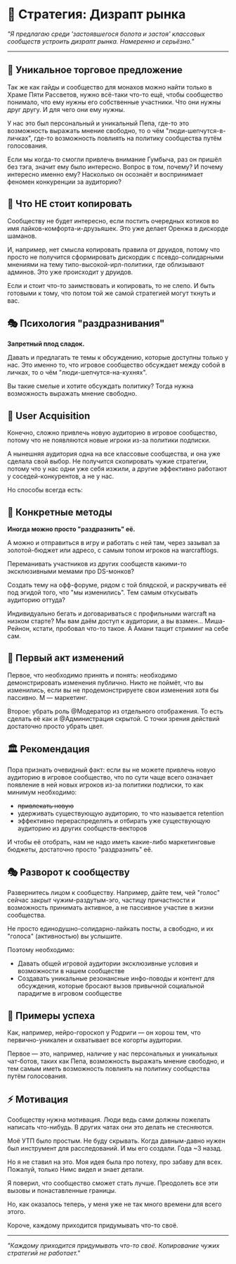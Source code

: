 # 🎯 Стратегия: Дизрапт рынка

*"Я предлагаю среди 'застоявшегося болота и застоя' классовых сообществ устроить дизрапт рынка. Намеренно и серьёзно."*

---

## 🚀 Уникальное торговое предложение

Так же как гайды и сообщество для монахов можно найти только в Храме Пяти Рассветов, нужно всё-таки что-то ещё, чтобы сообщество понимало, что ему нужны его собственные участники. Что они нужны друг другу. И для чего они ему нужны.

У нас это был персональный и уникальный Пепа, где-то это возможность выражать мнение свободно, то о чём "люди-шепчутся-в-личках", где-то возможность повлиять на политику сообщества путём голосования.

Если мы когда-то смогли привлечь внимание Гумбыча, раз он пришёл без тэга, значит ему было интересно. Вопрос в том, почему? И почему интересно именно ему? Насколько он осознаёт и воспринимает феномен конкуренции за аудиторию?

## 🎨 Что НЕ стоит копировать

Сообществу не будет интересно, если постить очередных котиков во имя лайков-комфорта-и-друзьяшек. Это уже делает Оренжа в дискорде шаманов.

И, например, нет смысла копировать правила от друидов, потому что просто не получится сформировать дискордик с псевдо-солидарными мнениями на тему типо-высокой-ирл-политики, где облизывают админов. Это уже происходит у друидов.

Если и стоит что-то заимствовать и копировать, то не слепо. И быть готовыми к тому, что потом той же самой стратегией могут ткнуть и вас.

## 🎭 Психология "раздразнивания"

**Запретный плод сладок.**

Давать и предлагать те темы к обсуждению, которые доступны только у нас. Это именно то, что игровое сообщество обсуждает между собой в личках, то о чём "люди-шепчутся-на-кухнях".

Вы такие смелые и хотите обсуждать политику? Тогда нужна возможность выражать мнение свободно.

## 🌊 User Acquisition

Конечно, сложно привлечь новую аудиторию в игровое сообщество, потому что не появляются новые игроки из-за политики подписки.

А нынешняя аудитория одна на все классовые сообщества, и она уже сделала свой выбор. Не получится скопировать чужие стратегии, потому что у нас одни уже себя изжили, а другие эффективно работают у соседей-конкурентов, а не у нас.

Но способы всегда есть:

## 🎯 Конкретные методы

**Иногда можно просто "раздразнить" её.**

А можно и отправиться в игру и работать с ней там, через зазывал за золотой-бюджет или адресо, с самым топом игроков на warcraftlogs.

Переманивать участников из других сообществ какими-то эксклюзивными мемами про DS-монков?

Создать тему на офф-форуме, рядом с той блядской, и раскручивать её под эгидой того, что "мы изменились". Тем самым откусывать аудиторию оттуда?

Индивидуально бегать и договариваться с профильными warcraft на низком старте? Мы вам даём доступ к аудитории, а вы взамен... Миша-Рейнон, кстати, пробовал что-то такое. А Амани тащит стриминг на себе сам.

## 🎪 Первый акт изменений

Первое, что необходимо принять и понять: необходимо демонстрировать изменения публично. Никто не поймёт, что вы изменились, если вы не продемонстрируете свои изменения хотя бы пассивно. М — маркетинг.

Второе: убрать роль @Модератор из отдельного отображения. То есть сделать её как и @Администрация скрытой. С точки зрения действий достаточно просто убрать цвет.

## 🏛️ Рекомендация

Пора признать очевидный факт: если вы не можете привлечь новую аудиторию в игровое сообщество, что по сути чаще всего означает появление в ней новых игроков из-за политики подписки, то как минимум необходимо:

- ~~привлекать новую~~
- удерживать существующую аудиторию, то что называется retention
- эффективно перераспределять и отбирать уже существующую аудиторию из других сообществ-векторов

И чтобы её отобрать, нам не надо иметь какие-либо маркетинговые бюджеты, достаточно просто "раздразнить" её.

## 🎭 Разворот к сообществу

Развернитесь лицом к сообществу. Например, дайте тем, чей "голос" сейчас закрыт чужим-раздутым-эго, частицу причастности и возможность принимать активное, а не пассивное участие в жизни сообщества.

Не просто единодушно-солидарно-лайкать посты, а свободно, и их "голоса" (активностью) вы услышите.

Поэтому необходимо:

- Давать общей игровой аудитории эксклюзивные условия и возможности в нашем сообществе
- Создавать уникальные резонансные инфо-поводы и контент для обсуждения, которые бросают вызов привычной социальной парадигме в игровом сообществе

## 🌟 Примеры успеха

Как, например, нейро-гороскоп у Родриги — он хорош тем, что первично-уникален и охватывает все когорты аудитории.

Первое — это, например, наличие у нас персональных и уникальных чат-ботов, таких как Пепа, возможность выражать мнение свободно, и тем самым иметь возможность повлиять на политику сообщества путём голосования.

## ⚡ Мотивация

Сообществу нужна мотивация. Люди ведь сами должны пожелать написать что-нибудь. В других чатах они это делать не стесняются.

Моё УТП было простым. Не буду скрывать. Когда давным-давно нужен был инструмент для расследований. И мы его создали. Года ~3 назад.

Но я не ставил на это. Моя идея была про потеху, про забаву для всех. Пожалуй, только Нимс видел и знает детали.

Я поверил, что сообщество сможет стать лучше. Преодолеть все эти вызовы и понаставленные границы.

Но, как оказалось теперь, у меня уже не так много времени для всего этого.

Короче, каждому приходится придумывать что-то своё.

---

*"Каждому приходится придумывать что-то своё. Копирование чужих стратегий не работает."* 